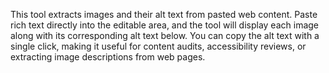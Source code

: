 This tool extracts images and their alt text from pasted web content. Paste rich text directly into the editable area, and the tool will display each image along with its corresponding alt text below. You can copy the alt text with a single click, making it useful for content audits, accessibility reviews, or extracting image descriptions from web pages.

<!-- Generated from commit: c9b358c72c4fb487a04b0c09539fb9e841b9bc1a -->